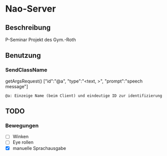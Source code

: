 # Nao-Server
## Beschreibung
P-Seminar Projekt des Gym.-Roth

## Benutzung
### SendClassName
  getArgsRequest()
    \["id":"@a", "type":"<text, >", "prompt":"speech message"\]
    
    @a: Einzeige Name (beim Client) und eindeutige ID zur identifizierung
    

## TODO
### Bewegungen
  - [ ] Winken
  - [ ] Eye rollen
  - [x] manuelle Sprachausgabe
